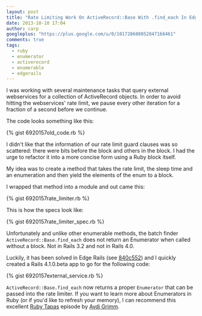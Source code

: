 ```yaml
---
layout: post
title: "Rate Limiting Work On ActiveRecord::Base With .find_each In Edge Rails"
date: 2013-10-10 17:04
author: carp
googleplus: "https://plus.google.com/u/0/101728608052847168461"
comments: true
tags:
  - ruby
  - enumerator
  - activerecord
  - enumerable
  - edgerails
---
```


I was working with several maintenance tasks that query external webservices
for a collection of ActiveRecord objects. In order to avoid hitting the
webservices' rate limit, we pause every other iteration for a fraction of
a second before we continue.

The code looks something like this:

{% gist 6920157old_code.rb %}

I didn't like that the information of our rate limit guard clauses was so scattered: there
were bits before the block and others in the block. I had the urge to refactor it
into a more concise form using a Ruby block itself.

My idea was to create a method that takes the rate limit, the sleep time and an
enumeration and then yield the elements of the enum to a block.

I wrapped that method into a module and out came this:

{% gist 6920157rate_limiter.rb %}

This is how the specs look like:

{% gist 6920157rate_limiter_spec.rb %}

Unfortunately and unlike other enumerable methods, the batch finder ``ActiveRecord::Base.find_each``
does not return an Enumerator when called without a block. Not in Rails 3.2 and not in
Rails 4.0.

Luckily, it has been solved in Edge Rails (see
[840c552](https://github.com/rails/rails/commit/840c552047a660d0a66883fb9c0cb144d5e728fb))
and I quickly created a Rails 4.1.0.beta app to go for the following code:

{% gist 6920157external_service.rb %}

``ActiveRecord::Base.find_each`` now returns a proper ``Enumerator`` that can be passed
into the rate limiter. If you want to learn more about Enumerators in Ruby (or if you'd
like to refresh your memory), I can recommend this excellent [Ruby Tapas](http://devblog.avdi.org/2013/09/10/rubytapas-freebie-enumerator/) episode by [Avdi Grimm](https://twitter.com/avdi).

